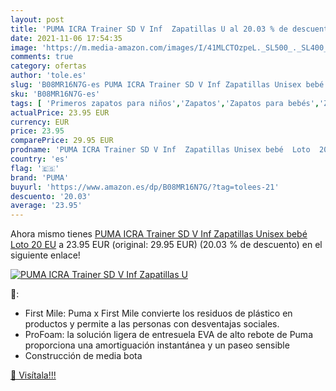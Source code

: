 ```yaml
---
layout: post
title: 'PUMA ICRA Trainer SD V Inf  Zapatillas U al 20.03 % de descuento'
date: 2021-11-06 17:54:35
image: 'https://m.media-amazon.com/images/I/41MLCTOzpeL._SL500_._SL400_.jpg'
comments: true
category: ofertas
author: 'tole.es'
slug: 'B08MR16N7G-es PUMA ICRA Trainer SD V Inf Zapatillas Unisex bebé Loto 20 EU'
sku: 'B08MR16N7G-es'
tags: [ 'Primeros zapatos para niños','Zapatos','Zapatos para bebés','Zapatos para niños','Zapatos y complementos','bebé','puma', ]
actualPrice: 23.95 EUR
currency: EUR
price: 23.95
comparePrice: 29.95 EUR
prodname: 'PUMA ICRA Trainer SD V Inf  Zapatillas Unisex bebé  Loto  20 EU'
country: 'es'
flag: '🇪🇸'
brand: 'PUMA'
buyurl: 'https://www.amazon.es/dp/B08MR16N7G/?tag=tolees-21'
descuento: '20.03'
average: '23.95'
---
```


Ahora mismo tienes [PUMA ICRA Trainer SD V Inf  Zapatillas Unisex bebé  Loto  20 EU](https://www.amazon.es/dp/B08MR16N7G/?tag=tolees-21) a 23.95 EUR (original: 29.95 EUR) (20.03 %  de descuento) en el siguiente enlace!

[![PUMA ICRA Trainer SD V Inf  Zapatillas U](https://m.media-amazon.com/images/I/41MLCTOzpeL._SL500_._SL400_.jpg)](https://www.amazon.es/dp/B08MR16N7G/?tag=tolees-21)

🔎:

- First Mile: Puma x First Mile convierte los residuos de plástico en productos y permite a las personas con desventajas sociales.
- ProFoam: la solución ligera de entresuela EVA de alto rebote de Puma proporciona una amortiguación instantánea y un paseo sensible
- Construcción de media bota

[🛒 Visítala!!!](https://www.amazon.es/dp/B08MR16N7G/?tag=tolees-21)

